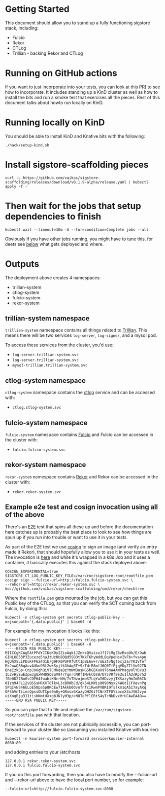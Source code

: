 # Getting Started

This document should allow you to stand up a fully functioning sigstore stack,
including:

 * Fulcio
 * Rekor
 * CTLog
 * Trillian - backing Rekor and CTLog

# Running on GitHub actions

If you want to just incorporate into your tests, you can look at this
[PR](https://github.com/nsmith5/rekor-sidekick/pull/27)] to
see how to incorporate. It includes standing up a KinD cluster as well as how
to install the bits and run a smoke test that exercises all the pieces. Rest of
this document talks about howto run locally on KinD.

# Running locally on KinD

You should be able to install KinD and Knative bits with the following:

```shell
./hack/setup-kind.sh
```

# Install sigstore-scaffolding pieces

```shell
curl -L https://github.com/vaikas/sigstore-scaffolding/releases/download/v0.1.9-alpha/release.yaml | kubectl apply -f -
```

# Then wait for the jobs that setup dependencies to finish

```shell
kubectl wait --timeout=10m -A --for=condition=Complete jobs --all
```

Obviously if you have other jobs running, you might have to tune this, for deets
see [below](#outputs) what gets deployed and where.

 # Outputs

The deployment above creates 4 namespaces:

 * trillian-system
 * ctlog-system
 * fulcio-system
 * rekor-system

## trillian-system namespace

`trillian-system` namespace contains all things related to
[Trillian](https://github.com/google/trillian). This means there will be two
services `log-server`, `log-signer`, and a mysql pod.

To access these services from the cluster, you'd use:

 * `log-server.trillian-system.svc`
 * `log-server.trillian-system.svc`
 * `mysql-trillian.trillian-system.svc`

 ## ctlog-system namespace

 `ctlog-system` namespace contains the
 [ctlog](https://github.com/google/certificate-transparency-go) service and
 can be accessed with:

  * `ctlog.ctlog-system.svc`

## fulcio-system namespace

`fulcio-system` namespace contains [Fulcio](https://github.com/sigstore/fulcio)
and Fulcio can be accessed in the cluster with:

 * `fulcio.fulcio-system.svc`

## rekor-system namespace

`rekor-system` namespace contains [Rekor](https://github.com/sigstore/rekor)
and Rekor can be accessed in the cluster with:

 * `rekor.rekor-system.svc`

## Example e2e test and cosign invocation using all of the above

There's an [E2E](./github/workflows/fulcio-rekor-kind.yaml) test that spins all
these up and before the documentation here catches up is probably the best place
to look to see how things are spun up if you run into trouble or want to use it
in your tests.

As part of the E2E test we use [cosign](https://github.com/sigstore/cosign) to
sign an image (and verify an entry made it Rekor), that should hopefully allow
you to use it in your tests as well. The invocation is
[here](./testdata/config/sign-job/sign-job.yaml) and while it's wrapped in a k8s
Job and it uses a container, it basically executes this against the stack
deployed above:

```shell
COSIGN_EXPERIMENTAL=true SIGSTORE_CT_LOG_PUBLIC_KEY_FILE=/var/run/sigstore-root/rootfile.pem
cosign sign --fulcio-url=http://fulcio.fulcio-system.svc \
--rekor-url=http://rekor.rekor-system.svc \
ko://github.com/vaikas/sigstore-scaffolding/cmd/rekor/checktree
```

Where the `rootfile.pem` gets mounted by the job, but you can get this Public
key of the CTLog, so that you can verify the SCT coming back from Fulcio, by
doing this:

```shell
kubectl -n ctlog-system get secrets ctlog-public-key -o=jsonpath='{.data.public}' | base64 -d
```

For example for my invocation it looks like this:

```shell
kubectl -n ctlog-system get secrets ctlog-public-key -o=jsonpath='{.data.public}' | base64 -d
-----BEGIN RSA PUBLIC KEY-----
MIICCgKCAgEAtPFdYCIKeK9yIZioAqk1JZnkxQVaisxJf17iMgZ6zRxoOh/E/Owh
GIHLUE53P3Zucezq5haJtUz0U8DQd5SDDt7KkT6hyWddLBqVpeHsvIVFb+fva4pn
HgUhXSLiPDuKFP6a4d1b/g9FX0PUFRfUtt1pBL6w+r/oEZtvNgt6xj2a/YK1Vfef
MzJowQ86qAuvAUko9Rt2wkSyjlk3hAq3T+9zTdrR8mfJ6Q0TfFjqVDgZIlVu92TN
BneIzkSp+CnpJo6ghQiVlCMKqaBzYmNWBusNGShGBXuH976nW4AWPMagyUlYDVu3
1L2vHyEuEZpwJgGxWH0SQ2uV94rYqnrdNRfIMvkCQsW/U7zVRf9S3u1lA2sRp7h2
fBe0D27Bu0sCOPH4fwabsKNcrNN/7vTNvujmoS7LqYwI6DvzyjTXSazy9mImB6Ik
0Izm94FL12vQSSsHRXXT0lkvL3cBRHbCd/qk54LKWisO098Nsx24W6dIjFXevnPg
SPqIvN546ELoE5Opa5p8KCEw7IAkkb0OvnfnfciRwmPVBR19fslkm1qAS17ayAKq
OFShVnTiiecQpssOUTCpe9n0y+GRnsx6KazyDHZ6iTCNrXTFDYzocoX3xJV62vyo
uiXoqBju311tisbKmtUX+g8JNlyH3p/eN0TePflERtS4yTcNkDvxVrUCAwEAAQ==
-----END RSA PUBLIC KEY-----
```

So you can pipe that to file and replace the `/var/run/sigstore-root/rootfile.pem`
with that location.

If the services of the cluster are not publically accessible, you can
port-forward to your cluster like so (assuming you installed Knative with
kourier):

```shell
kubectl -n kourier-system port-forward service/kourier-internal 8080:80
```

and adding entries to your /etc/hosts

```
127.0.0.1 rekor.rekor-system.svc
127.0.0.1 fulcio.fulcio-system.svc
```

If you do this port forwarding, then you also have to modify the --fulcio-url
and --rekor-url above to have the local port number, so for example:

```
--fulcio-url=http://fulcio.fulcio-system.svc:8080
```
